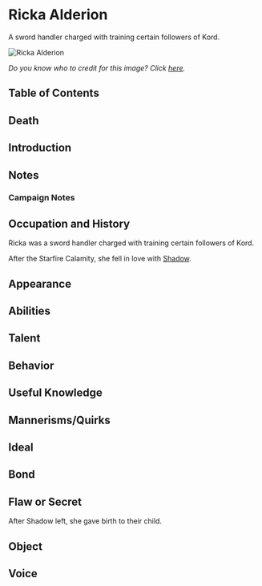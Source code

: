 # Ricka Alderion <!-- omit in toc -->

A sword handler charged with training certain followers of Kord.

![Ricka Alderion](https://aliveinspired.files.wordpress.com/2013/11/warrior-goddess.jpg?w=1400)

*Do you know who to credit for this image? Click [here](https://airtable.com/shr3qtfCwGUUMYQqI).*

## Table of Contents <!-- omit in toc -->

## Death

## Introduction

## Notes

### Campaign Notes

## Occupation and History

Ricka was a sword handler charged with training certain followers of Kord.

After the Starfire Calamity, she fell in love with [Shadow](/Characters/Shadow.md).

## Appearance

## Abilities

## Talent

## Behavior

## Useful Knowledge

## Mannerisms/Quirks

## Ideal

## Bond

## Flaw or Secret

After Shadow left, she gave birth to their child.

## Object

## Voice
